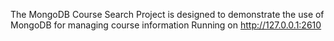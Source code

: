 The MongoDB Course Search Project is designed to demonstrate the use of MongoDB for managing course information
Running on http://127.0.0.1:2610
